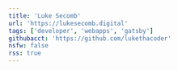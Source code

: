 ```yaml
---
title: 'Luke Secomb'
url: 'https://lukesecomb.digital'
tags: ['developer', 'webapps', 'gatsby']
githubacct: 'https://github.com/lukethacoder'
nsfw: false
rss: true
---
```

